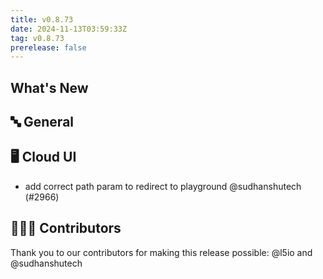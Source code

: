 ```yaml
---
title: v0.8.73
date: 2024-11-13T03:59:33Z
tag: v0.8.73
prerelease: false
---
```


## What's New
## 🔤 General
## 🖥 Cloud UI

- add correct path param to redirect to playground @sudhanshutech (#2966)

## 👨🏽‍💻 Contributors

Thank you to our contributors for making this release possible:
@l5io and @sudhanshutech

